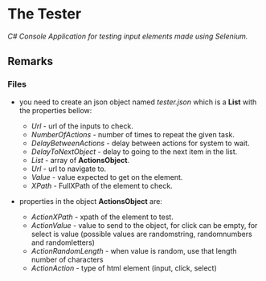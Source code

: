 # The Tester

*C# Console Application for testing input elements made using Selenium.*

## Remarks

### Files
- you need to create an json object named *tester.json* which is a **List<TestingObject>** with the properties bellow:
  - *Url* - url of the inputs to check.
  - *NumberOfActions* - number of times to repeat the given task.
  - *DelayBetweenActions* - delay between actions for system to wait.
  - *DelayToNextObject* - delay to going to the next item in the list.
  - *List<ActionsObject>* - array of **ActionsObject**.
  - *Url* - url to navigate to.
  - *Value* - value expected to get on the element.
  - *XPath* - FullXPath of the element to check.

- properties in the object **ActionsObject** are:
  - *ActionXPath* - xpath of the element to test.
  - *ActionValue* - value to send to the object, for click can be empty, for select is value (possible values are randomstring, randomnumbers and randomletters)
  - *ActionRandomLength* - when value is random, use that length number of characters
  - *ActionAction* - type of html element (input, click, select)
